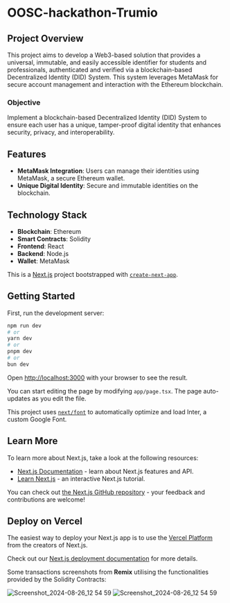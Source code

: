 # OOSC-hackathon-Trumio
## Project Overview

This project aims to develop a Web3-based solution that provides a universal, immutable, and easily accessible identifier for students and professionals, authenticated and verified via a blockchain-based Decentralized Identity (DID) System. This system leverages MetaMask for secure account management and interaction with the Ethereum blockchain.

### Objective

Implement a blockchain-based Decentralized Identity (DID) System to ensure each user has a unique, tamper-proof digital identity that enhances security, privacy, and interoperability.

## Features

- **MetaMask Integration**: Users can manage their identities using MetaMask, a secure Ethereum wallet.
- **Unique Digital Identity**: Secure and immutable identities on the blockchain.

## Technology Stack

- **Blockchain**: Ethereum
- **Smart Contracts**: Solidity
- **Frontend**: React
- **Backend**: Node.js
- **Wallet**: MetaMask

This is a [Next.js](https://nextjs.org/) project bootstrapped with [`create-next-app`](https://github.com/vercel/next.js/tree/canary/packages/create-next-app).

## Getting Started

First, run the development server:

```bash
npm run dev
# or
yarn dev
# or
pnpm dev
# or
bun dev
```

Open [http://localhost:3000](http://localhost:3000) with your browser to see the result.

You can start editing the page by modifying `app/page.tsx`. The page auto-updates as you edit the file.

This project uses [`next/font`](https://nextjs.org/docs/basic-features/font-optimization) to automatically optimize and load Inter, a custom Google Font.

## Learn More

To learn more about Next.js, take a look at the following resources:

- [Next.js Documentation](https://nextjs.org/docs) - learn about Next.js features and API.
- [Learn Next.js](https://nextjs.org/learn) - an interactive Next.js tutorial.

You can check out [the Next.js GitHub repository](https://github.com/vercel/next.js/) - your feedback and contributions are welcome!

## Deploy on Vercel

The easiest way to deploy your Next.js app is to use the [Vercel Platform](https://vercel.com/new?utm_medium=default-template&filter=next.js&utm_source=create-next-app&utm_campaign=create-next-app-readme) from the creators of Next.js.

Check out our [Next.js deployment documentation](https://nextjs.org/docs/deployment) for more details.

Some transactions screenshots from **Remix** utilising the functionalities provided by the Solidity Contracts:

![Screenshot_2024-08-26_12 54 59](https://github.com/user-attachments/assets/73393925-7b4f-48f7-8097-36c08f91c757)
![Screenshot_2024-08-26_12 54 59](https://github.com/user-attachments/assets/949198ef-61e2-4446-a4b7-f88db7926c05)

